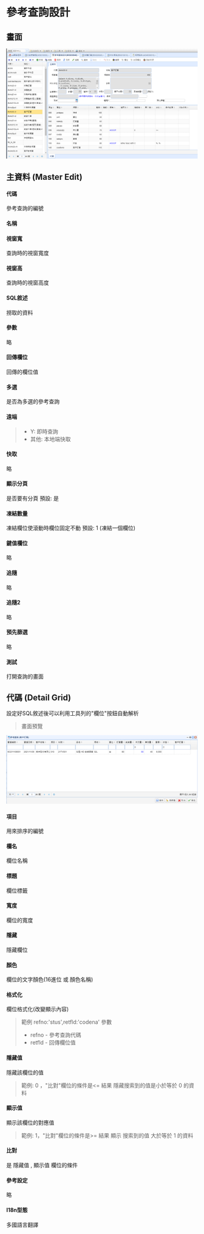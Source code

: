 # 參考查詢設計

## 畫面

![](../images/form/參考查詢設計/參考查詢設計.png)

## 主資料 (Master Edit)

#### 代碼

參考查詢的編號

#### 名稱

#### 視窗寬

查詢時的視窗寬度

#### 視窗高

查詢時的視窗高度

#### SQL敘述

撈取的資料

#### 參數

略

#### 回傳欄位

回傳的欄位值

#### 多選

是否為多選的參考查詢

#### 遠端

> * Y: 即時查詢 
> * 其他: 本地端快取

#### 快取

略

#### 顯示分頁

是否要有分頁 預設: 是

#### 凍結數量

凍結欄位使滾動時欄位固定不動 預設: 1 (凍結一個欄位)

#### 鍵值欄位

略

#### 追隨

略

#### 追隨2

略

#### 預先篩選

略

#### 測試

打開查詢的畫面

## 代碼 (Detail Grid)

設定好SQL敘述後可以利用工具列的"欄位"按鈕自動解析

> 畫面預覽

![](../images/form/參考查詢設計/查詢畫面.png)

#### 項目

用來排序的編號

#### 欄名

欄位名稱

#### 標題

欄位標籤

#### 寬度

欄位的寬度

#### 隱藏

隱藏欄位

#### 顏色

欄位的文字顏色(16進位 或 顏色名稱)

#### 格式化

欄位格式化(改變顯示內容)

> 範例 refno:'stus',retfld:'codena' 參數
>
> * refno - 參考查詢代碼
> * retfld - 回傳欄位值

#### 隱藏值

隱藏該欄位的值

> 範例: 0 ，"比對"欄位的條件是<= 結果 隱藏搜索到的值是小於等於 0 的資料

#### 顯示值

顯示該欄位的對應值

> 範例: 1，"比對"欄位的條件是>= 結果 顯示 搜索到的值 大於等於 1 的資料

#### 比對

是 隱藏值 , 顯示值 欄位的條件

#### 參考設定

略

#### I18n型態

多國語言翻譯
